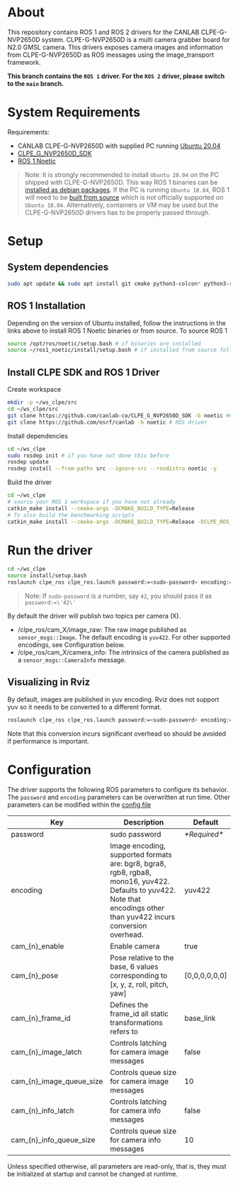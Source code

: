 # About

This repository contains ROS 1 and ROS 2 drivers for the CANLAB CLPE-G-NVP2650D system.
CLPE-G-NVP2650D is a multi camera grabber board for N2.0 GMSL camera.
This drivers exposes camera images and information from CLPE-G-NVP2650D as ROS messages using the image_transport framework.

**This branch contains the `ROS 1` driver. For the `ROS 2` driver, please switch to the `main` branch.**

# System Requirements

Requirements:
  * CANLAB CLPE-G-NVP2650D with supplied PC running [Ubuntu 20.04](https://releases.ubuntu.com/20.04/)
  * [CLPE_G_NVP2650D_SDK](https://github.com/canlab-co/CLPE_G_NVP2650D_SDK)
  * [ROS 1 Noetic](http://wiki.ros.org/noetic)

> Note: It is strongly recommended to install `Ubuntu 20.04` on the PC shipped with CLPE-G-NVP2650D. This way ROS 1 binaries can be [installed as debian packages](http://wiki.ros.org/noetic/Installation/Ubuntu). If the PC is running `Ubuntu 18.04`, ROS 1 will need to be [built from source](http://wiki.ros.org/noetic/Installation/Source) which is not officially supported on `Ubuntu 18.04`.
Alternatively, containers or VM may be used but the CLPE-G-NVP2650D drivers has to be properly passed through.

# Setup

## System dependencies
```bash
sudo apt update && sudo apt install git cmake python3-colcon* python3-rosdep -y
```

## ROS 1 Installation
Depending on the version of Ubuntu installed, follow the instructions in the links above to install ROS 1 Noetic binaries or from source.
To source ROS 1
```bash
source /opt/ros/noetic/setup.bash # if binaries are installed
source ~/ros1_noetic/install/setup.bash # if installed from source following link above
```

## Install CLPE SDK and ROS 1 Driver
Create workspace
```bash
mkdir -p ~/ws_clpe/src
cd ~/ws_clpe/src
git clone https://github.com/canlab-co/CLPE_G_NVP2650D_SDK -b noetic #CLPE SDK
git clone https://github.com/osrf/canlab -b noetic # ROS driver
```

Install dependencies

```bash
cd ~/ws_clpe
sudo rosdep init # if you have not done this before
rosdep update
rosdep install --from-paths src --ignore-src --rosdistro noetic -y
```
Build the driver

```bash
cd ~/ws_clpe
# source your ROS 1 workspace if you have not already
catkin_make install --cmake-args -DCMAKE_BUILD_TYPE=Release
# To also build the benchmarking scripts
catkin_make install --cmake-args -DCMAKE_BUILD_TYPE=Release -DCLPE_ROS_BUILD_BENCHMARKS=On
```

# Run the driver

```bash
cd ~/ws_clpe
source install/setup.bash
roslaunch clpe_ros clpe_ros.launch password:=<sudo-password> encoding:=yuv422
```

> Note: If `sudo-password` is a number, say `42`, you should pass it as `password:=\'42\'`

By default the driver will publish two topics per camera (X).
* /clpe_ros/cam_X/image_raw: The raw image published as `sensor_msgs::Image`. The default encoding is `yuv422`. For other supported encodings, see Configuration below.
* /clpe_ros/cam_X/camera_info: The intrinsics of the camera published as a `sensor_msgs::CameraInfo` message.

## Visualizing in Rviz

By default, images are published in yuv encoding. Rviz does not support yuv so it needs to be converted to a different format.

```bash
roslaunch clpe_ros clpe_ros.launch password:=<sudo-password> encoding:=bgr8
```

Note that this conversion incurs significant overhead so should be avoided if performance is important.

# Configuration

The driver supports the following ROS parameters to configure its behavior. The `password` and `encoding` parameters can be overwritten at run time. Other parameters can be modified within the [config file](config/clpe_config.yaml)

| Key | Description | Default |
|-|-|-|
| password | sudo password | *\*Required\** |
| encoding | Image encoding, supported formats are: bgr8, bgra8, rgb8, rgba8, mono16, yuv422. Defaults to yuv422. Note that encodings other than yuv422 incurs conversion overhead. | yuv422 |
| cam_{n}_enable | Enable camera | true |
| cam_{n}_pose | Pose relative to the base, 6 values corresponding to [x, y, z, roll, pitch, yaw] | [0,0,0,0,0,0] |
| cam_{n}_frame_id | Defines the frame_id all static transformations refers to | base_link |
| cam_{n}_image_latch | Controls latching for camera image messages | false |
| cam_{n}_image_queue_size | Controls queue size for camera image messages | 10 |
| cam_{n}_info_latch | Controls latching for camera info messages | false |
| cam_{n}_info_queue_size | Controls queue size for camera info messages | 10 |

Unless specified otherwise, all parameters are read-only, that is, they must be initialized at startup and cannot be changed at runtime.
